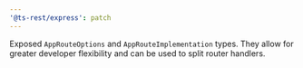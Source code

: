 ```yaml
---
'@ts-rest/express': patch
---
```


Exposed `AppRouteOptions` and `AppRouteImplementation` types. They allow for greater developer flexibility and can be used to split router handlers.
